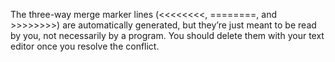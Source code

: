 The three-way merge marker lines (<<<<<<<<, ========, and >>>>>>>>) are automatically generated, but they’re just meant to be read by you, not necessarily by a program. You should delete them with your text editor once you resolve the conflict.

